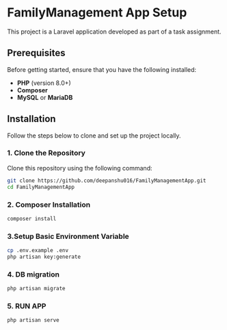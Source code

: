 # FamilyManagement App Setup

This project is a Laravel application developed as part of a task assignment.

## Prerequisites

Before getting started, ensure that you have the following installed:
- **PHP** (version 8.0+)
- **Composer**
- **MySQL** or **MariaDB**

## Installation

Follow the steps below to clone and set up the project locally.

### 1. Clone the Repository

Clone this repository using the following command:

```bash
git clone https://github.com/deepanshu016/FamilyManagementApp.git
cd FamilyManagementApp
```
### 2. Composer Installation
```bash
composer install
```
### 3.Setup Basic Environment Variable
```bash
cp .env.example .env
php artisan key:generate
```



### 4. DB migration
```bash
php artisan migrate
```

### 5. RUN APP
```bash
php artisan serve
```



